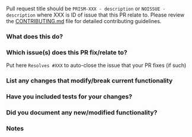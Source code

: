 Pull request title should be `PRISM-XXX - description` or `NOISSUE - description` where XXX is ID of issue that this PR relate to.
Please review the [CONTRIBUTING.md](https://github.com/ultraviolet/prism/blob/master/CONTRIBUTING.md) file for detailed contributing guidelines.

### What does this do?

### Which issue(s) does this PR fix/relate to?
Put here `Resolves #XXX` to auto-close the issue that your PR fixes (if such)

### List any changes that modify/break current functionality

### Have you included tests for your changes?

### Did you document any new/modified functionality?

### Notes